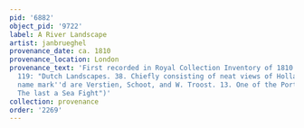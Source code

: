 ```yaml
---
pid: '6882'
object_pid: '9722'
label: A River Landscape
artist: janbrueghel
provenance_date: ca. 1810
provenance_location: London
provenance_text: 'First recorded in Royal Collection Inventory of 1810 (Inv. A, p.
  119: "Dutch Landscapes. 38. Chiefly consisting of neat views of Holland the Masters
  name mark''d are Verstien, Schoot, and W. Troost. 13. One of the Port of Amsterdam,
  The last a Sea Fight")'
collection: provenance
order: '2269'
---
```

